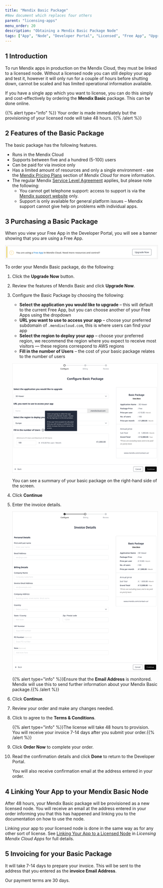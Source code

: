 ```yaml
---
title: "Mendix Basic Package"
#New document which replaces four others
parent: "licensing-apps"
menu_order: 20
description: "Obtaining a Mendix Basic Package Node"
tags: ["App", "Node", "Developer Portal", "Licensed", "Free App", "Upgrade", "Basic Package"]
---
```


## 1 Introduction

To run Mendix apps in production on the Mendix Cloud, they must be linked to a licensed node. Without a licensed node you can still deploy your app and test it, however it will only run for a couple of hours before shutting down, cannot be scaled and has limited operational information available.

If you have a single app which you want to license, you can do this simply and cost-effectively by ordering the **Mendix Basic** package. This can be done online.

{{% alert type="info" %}}
Your order is made immediately but the provisioning of your licensed node will take 48 hours.
{{% /alert %}}

## 2 Features of the Basic Package

The basic package has the following features.

* Runs in the Mendix Cloud
* Supports between five and a hundred (5-100) users
* Can be paid for via invoice only
* Has a limited amount of resources and only a single environment - see the [Mendix Pricing Plans](mendix-cloud-deploy#plans) section of *Mendix Cloud* for more information.
* The regular Mendix [Service Level Agreement](https://www.mendix.com/wp-content/uploads/Mx_ServiceLevelAgreement_v2018-01.pdf) applies, but please note the following:
    * You cannot get telephone support: access to support is via the [Mendix support website](https://support.mendix.com) only.
    * Support is only available for general platform issues – Mendix support cannot give help on problems with individual apps.

## 3 Purchasing a Basic Package

When you view your Free App in the Developer Portal, you will see a banner showing that you are using a Free App.

![Free App banner](attachments/basic-package/free-app-message.png)

To order your Mendix Basic package, do the following:

1. Click the **Upgrade Now** button.

2. Review the features of Mendix Basic and click **Upgrade Now**.

3. Configure the Basic Package by choosing the following:

    * **Select the application you would like to upgrade** – this will default to the current Free App, but you can choose another of your Free Apps using the dropdown
    * **URL you want to use to access your app** – choose your preferred subdomain of `.mendixcloud.com`, this is where users can find your app
    * **Select the region to deploy your app** – choose your preferred region, we recommend the region where you expect to receive most visitors — these regions correspond to AWS regions
    * **Fill in the number of Users** – the cost of your basic package relates to the number of users

    ![Configuration screen](attachments/basic-package/configure-basic-package.png)

    You can see a summary of your basic package on the right-hand side of the screen.

4. Click **Continue**

5. Enter the invoice details.

    ![Invoice details entry screen](attachments/basic-package/invoice-details.png)

    {{% alert type="info" %}}Ensure that the **Email Address** is monitored. Mendix will use this to send further information about your Mendix Basic package.{{% /alert %}}

6. Click **Continue**.

7. Review your order and make any changes needed.

8. Click to agree to the **Terms & Conditions**.

    {{% alert type="info" %}}The license will take 48 hours to provision.<br />You will receive your invoice 7-14 days after you submit your order.{{% /alert %}}

9. Click **Order Now** to complete your order.

10. Read the confirmation details and click **Done** to return to the Developer Portal.

    You will also receive confirmation email at the address entered in your order.

## 4 Linking Your App to your Mendix Basic Node

After 48 hours, your Mendix Basic package will be provisioned as a new licensed node. You will receive an email at the address entered in your order informing you that this has happened and linking you to the documentation on how to use the node.

Linking your app to your licensed node is done in the same way as for any other sort of license. See [Linking Your App to a Licensed Node](licensing-apps#licensed-node) in *Licensing Mendix Cloud Apps* for full details.

## 5 Invoicing for your Basic Package

It will take 7-14 days to prepare your invoice. This will be sent to the address that you entered as the **invoice Email Address**.

Our payment terms are 30 days.
